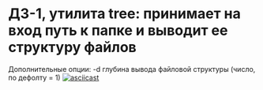 # ДЗ-1, утилита tree: принимает на вход путь к папке и выводит ее структуру файлов
Дополнительные опции: -d глубина вывода файловой структуры (число, по дефолту = 1)
[![asciicast](https://asciinema.org/a/AHayZlVlEcPVRtPu65u9LEXH5.svg)](https://asciinema.org/a/AHayZlVlEcPVRtPu65u9LEXH5)
